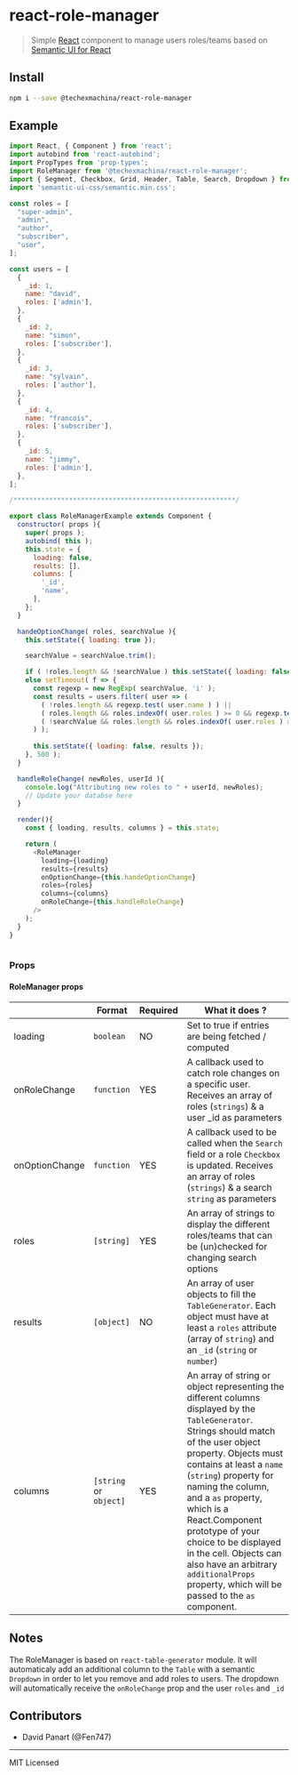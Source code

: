 # react-role-manager

> Simple [React](http://facebook.github.io/react/index.html) component to manage users roles/teams based on [Semantic UI for React](https://github.com/Semantic-Org/Semantic-UI-React)

## Install

```bash
npm i --save @techexmachina/react-role-manager
```

## Example

```javascript
import React, { Component } from 'react';
import autobind from 'react-autobind';
import PropTypes from 'prop-types';
import RoleManager from '@techexmachina/react-role-manager';
import { Segment, Checkbox, Grid, Header, Table, Search, Dropdown } from 'semantic-ui-react';
import 'semantic-ui-css/semantic.min.css';

const roles = [
  "super-admin",
  "admin",
  "author",
  "subscriber",
  "user",
];

const users = [
  {
    _id: 1,
    name: "david",
    roles: ['admin'],
  },
  {
    _id: 2,
    name: "simon",
    roles: ['subscriber'],
  },
  {
    _id: 3,
    name: "sylvain",
    roles: ['author'],
  },
  {
    _id: 4,
    name: "francois",
    roles: ['subscriber'],
  },
  {
    _id: 5,
    name: "jimmy",
    roles: ['admin'],
  },
];

/********************************************************/

export class RoleManagerExample extends Component {
  constructor( props ){
    super( props );
    autobind( this );
    this.state = {
      loading: false,
      results: [],
      columns: [
        '_id',
        'name',
      ],
    };
  }

  handeOptionChange( roles, searchValue ){
    this.setState({ loading: true });

    searchValue = searchValue.trim();

    if ( !roles.length && !searchValue ) this.setState({ loading: false, results: [] });
    else setTimeout( f => {
      const regexp = new RegExp( searchValue, 'i' );
      const results = users.filter( user => (
        ( !roles.length && regexp.test( user.name ) ) ||
        ( roles.length && roles.indexOf( user.roles ) >= 0 && regexp.test( user.name ) ) ||
        ( !searchValue && roles.length && roles.indexOf( user.roles ) >= 0 )
      ) );
      
      this.setState({ loading: false, results });
    }, 500 );
  }

  handleRoleChange( newRoles, userId ){
    console.log("Attributing new roles to " + userId, newRoles);
    // Update your databse here
  }

  render(){
    const { loading, results, columns } = this.state;

    return (
      <RoleManager
        loading={loading}
        results={results}
        onOptionChange={this.handeOptionChange}
        roles={roles}
        columns={columns}
        onRoleChange={this.handleRoleChange}
      />
    );
  }
}



```

### Props

#### RoleManager props

|       |Format|Required|What it does ?|
|-------|-------|-------|-------|
|loading|`boolean`| NO | Set to true if entries are being fetched / computed
|onRoleChange|`function`| YES | A callback used to catch role changes on a specific user. Receives an array of roles (`strings`) & a user _id as parameters
|onOptionChange|`function`| YES | A callback used to be called when the `Search` field or a role `Checkbox` is updated. Receives an array of roles (`strings`) & a search `string` as parameters
|roles|`[string]`| YES | An array of strings to display the different roles/teams that can be (un)checked for changing search options
|results|`[object]`| NO | An array of user objects to fill the `TableGenerator`. Each object must have at least a `roles` attribute (array of `string`) and an `_id` (`string` or `number`)
|columns|`[string` or `object]`| YES | An array of string or object representing the different columns displayed by the `TableGenerator`. Strings should match of the user object property. Objects must contains at least a `name` (`string`) property for naming the column, and a `as` property, which is a React.Component prototype of your choice to be displayed in the cell. Objects can also have an arbitrary `additionalProps` property, which will be passed to the `as` component.

## Notes

The RoleManager is based on `react-table-generator` module. It will automaticaly add an additional column to the `Table` with a semantic `Dropdown` in order to let you remove and add roles to users. The dropdown will automatically receive the `onRoleChange` prop and the user `roles` and `_id`

## Contributors

* David Panart (@Fen747)


---

MIT Licensed